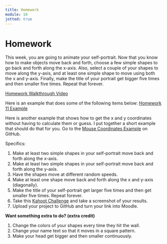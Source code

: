 ```yaml
---
title: Homework
module: 10
jotted: true
---
```


# Homework

This week, you are going to animate your self-portrait.  Now that you know how to make objects move back and forth, choose a few simple shapes to go back and forth along the x-axis.  Also, select a couple of your shapes to move along the y-axis, and at least one simple shape to move using both the x and y-axis.  Finally, make the title of your portrait get bigger five times and then smaller five times.  Repeat that forever.

<p><a href="//youtu.be/Xy1Cww1FFQI" data-lity>Homework Walkthrough Video</a></p>

Here is an example that does some of the following items below:
<a href="https://github.com/Montana-Media-Arts/120_CreativeCoding1-Fall2022-Samples/tree/main/Homework%2011" target="_new">Homework 11 Example</a>

Here is another example that shows how to get the x and y coordinates without having to calculate them or guess.  I put together a short example that should do that for you.  Go to the <a href="https://github.com/Montana-Media-Arts/120_CreativeCoding1-Fall2022-Samples/tree/main/Mouse-Coordinates-Example" target="_new">Mouse Coordinates Example</a> on GitHub.

Specifics:

1. Make at least two simple shapes in your self-portrait move back and forth along the x-axis.
2. Make at least two simple shapes in your self-portrait move back and forth along the y-axis.
3. Have the shapes move at different random speeds.
4. Make at least one shape move back and forth along the x and y-axis (diagonally).
5. Make the title of your self-portrait get larger five times and then get smaller five times. Repeat forever.
6. Take this <a href="https://kahoot.it/challenge/06032387?challenge-id=84387498-97d5-4d82-ae4e-eabb1c94cf58_1666038389300" target="_blank">Kahoot Challenge</a> and take a screenshot of your results.
7. Upload your project to GitHub and turn your link into Moodle.

**Want something extra to do? (extra credit)**

1. Change the colors of your shapes every time they hit the wall.
2. Change your name text so that it moves in a square pattern.
3. Make your head get bigger and then smaller continuously.
